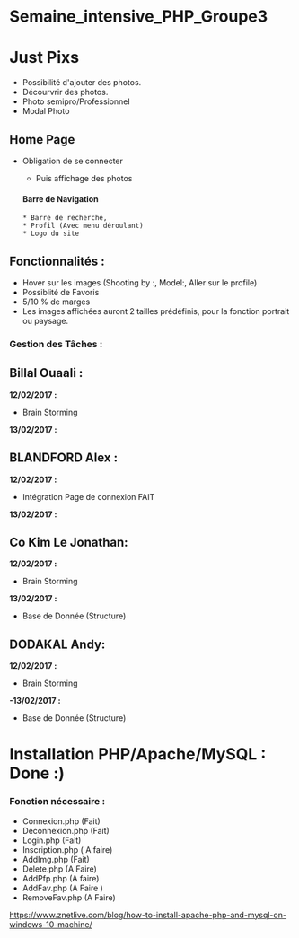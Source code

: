 # Semaine_intensive_PHP_Groupe3


# Just Pixs

- Possibilité d'ajouter des photos.
- Décourvrir des photos.
- Photo semipro/Professionnel
- Modal Photo


## Home Page

- Obligation de se connecter
  * Puis affichage des photos

  #### Barre de Navigation
      * Barre de recherche,
      * Profil (Avec menu déroulant)
      * Logo du site

## Fonctionnalités :

- Hover sur les images (Shooting by :, Model:, Aller sur le profile)
- Possiblité de Favoris
- 5/10 % de marges
- Les images affichées auront 2 tailles prédéfinis, pour la fonction portrait ou paysage.



### Gestion des Tâches :

## Billal Ouaali :

**12/02/2017 :**
 - Brain Storming
 
**13/02/2017 :**


## BLANDFORD Alex :

**12/02/2017 :**
 - Intégration Page de connexion       FAIT

**13/02/2017 :**


## Co Kim Le Jonathan:

**12/02/2017 :**
 - Brain Storming
 
**13/02/2017 :**
 - Base de Donnée (Structure)

## DODAKAL Andy:

**12/02/2017 :**
 - Brain Storming
 
 **-13/02/2017 :**
 - Base de Donnée (Structure)
 

# Installation PHP/Apache/MySQL : Done :)

### Fonction nécessaire :

 - Connexion.php (Fait)
 - Deconnexion.php (Fait)
 - Login.php (Fait)
 - Inscription.php ( A faire)
 - AddImg.php (Fait)
 - Delete.php (A Faire)
 - AddPfp.php (A faire)
 - AddFav.php (A Faire )
 - RemoveFav.php (A Faire)
 


https://www.znetlive.com/blog/how-to-install-apache-php-and-mysql-on-windows-10-machine/
